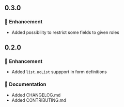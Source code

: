 ## 0.3.0

### :nail_care: Enhancement

- Added possibility to restrict some fields to given roles

## 0.2.0

### :nail_care: Enhancement

- Added `list.noList` suppport in form definitions

### :memo: Documentation

- Added CHANGELOG.md
- Added CONTRIBUTING.md
